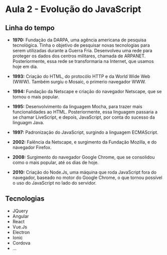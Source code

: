 # Aula 2 - Evolução do JavaScript

## Linha do tempo

- **1970:** Fundação da DARPA, uma agência americana de pesquisa tecnológica. Tinha o objetivo de pesquisar novas tecnologias para serem utilizadas durante a Guerra Fria. Desenvolveu uma rede para proteger os dados dos centros militares, chamada de ARPANET. Posteriormente, essa rede se transformaria na Internet, que usamos hoje em dia.

- **1993:** Criação do HTML, do protocólo HTTP e da World Wide Web (WWW). Também surgiu o Mosaic, o primerio navegador WWW.

- **1994:** Fundação da Netscape e criação do navegador Netscape, que se tornou o mais popular.

- **1995:** Desenvolvimento da linguagem Mocha, para trazer mais funcionalidades ao HTML. Posteriormente, essa linguagem passaria a se chamar LiveScript, e depois, JavaScript, por conta do sucesso da linguagm Java. 

- **1997:** Padronização do JavaScript, surgindo a linguagem ECMAScript.

- **2002:** Falência da Netscape, e surgimento da Fundação Mozilla, e do navegador Firefox.

- **2008:** Surgimento do navegador Google Chrome, que se consolidou como o mais popular, até os dias de hoje.

- **2010:** Criação do Node.Js, uma máquina que roda JavaScript fora do navegador, baseado no motor do Google Chrome, o que tornou possível o uso do JavaScript no lado do servidor.

## Tecnologias

- JQuery
- Angular
- React
- Vue.Js
- Electron
- Ionic
- Cordova
- ...